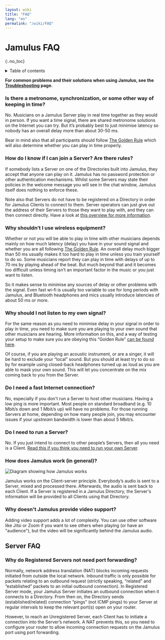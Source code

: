 ```yaml
---
layout: wiki
title: "FAQ"
lang: "en"
permalink: "/wiki/FAQ"
---
```


# Jamulus FAQ
 {:.no_toc}

<details markdown="1">

<summary>Table of contents</summary>

* TOC
 {:toc}

</details>

**For common problems and their solutions when using Jamulus, see the [Troubleshooting](/wiki/Client-Troubleshooting) page.**


### Is there a metronome, synchronization, or some other way of keeping in time?

No. Musicians on a Jamulus Server play in real time together as they would in person. If you want a time signal, there are shared metronome solutions on the Internet you can try. But it’s probably best to just minimise latency so nobody has an overall delay more than about 30-50 ms.

Bear in mind also that all participants should follow [The Golden Rule](/wiki/Client-Troubleshooting#you-all-sound-ok-but-its-difficult-to-keep-together) which will also determine whether you can play in time properly.

### How do I know if I can join a Server? Are there rules?

If somebody lists a Server on one of the Directories built into Jamulus, they accept that anyone can play on it. Jamulus has no password protection or other authentication mechanisms. Whilst some Servers may state their policies in the welcome message you will see in the chat window, Jamulus itself does nothing to enforce these.

Note also that Servers do not have to be registered on a Directory in order for Jamulus Clients to connect to them. Server operators can just give out the address of their Servers to those they want to play with, and they can then connect directly. Have a look at [this overview for more information](/wiki/Running-a-Server#server-modes).

### Why shouldn’t I use wireless equipment?

Whether or not you will be able to play in time with other musicians depends mainly on how much latency (delay) you have in your sound signal and whether you are all following [The Golden Rule](/wiki/Client-Troubleshooting#you-all-sound-ok-but-its-difficult-to-keep-together). An overall delay much bigger than 50 ms usually makes it too hard to play in time unless you train yourself to do so. Some musicians report they can play in time with delays of up to 70 ms by playing ahead of the beat. But much beyond that and it becomes too difficult unless timing isn’t an important factor in the music or you just want to listen.

So it makes sense to minimise any sources of delay or other problems with the signal. Even fast wi-fi is usually too variable to use for long periods with Jamulus, and Bluetooth headphones and mics usually introduce latencies of about 50 ms or more.

### Why should I not listen to my own signal?

For the same reason as you need to minimise delay in your signal in order to play in time, you need to make sure you are playing to your own sound that other musicians are hearing. More information on this, and a way of testing your setup to make sure you are obeying this “Golden Rule” [can be found here](/wiki/Client-Troubleshooting#you-all-sound-ok-but-its-difficult-to-keep-together).

Of course, if you are playing an acoustic instrument, or are a singer, it will be hard to exclude your “local” sound. But you should at least try to do so by for example using closed-back headphones turned up as loud as you are able to mask your own sound. This will let you concentrate on the mix coming back to you from the Server.

### Do I need a fast Internet connection?

No, especially if you don't run a Server to host other musicians. Having a low ping is more important. Most people on standard broadband (e.g. 10 Mbit/s down and 1 Mbit/s up) will have no problems. For those running Servers at home, depending on how many people join, you may encounter issues if your _upstream_ bandwidth is lower than about 5 Mbit/s.

### Do I need to run a Server?

No. If you just intend to connect to other people’s Servers, then all you need is a Client. [Read this if you think you need to run your own Server](/wiki/Running-a-Server).

### How does Jamulus work (in general)?

<img src="{% include img/en-screenshots/diagram-overview.inc %}" loading="lazy" alt="Diagram showing how Jamulus works">


Jamulus works on the Client-server principle. Everybody’s audio is sent to a Server, mixed and processed there. Afterwards, the audio is sent back to each Client. If a Server is registered in a Jamulus Directory, the Server's information will be provided to all Clients using that Directory.

### Why doesn't Jamulus provide video support?

Adding video support adds a lot of complexity. You can use other software like Jitsi or Zoom if you want to see others when playing (or have an "audience"), but the video will be significantly behind the Jamulus audio.


## Server FAQ

### Why do Registered Servers not need port forwarding?

Normally, network address translation (NAT) blocks incoming requests initiated from outside the local network. Inbound traffic is only possible for packets relating to an outbound request (strictly speaking, “related” and “established” packets to an initial outbound connection). In Registered Server mode, your Jamulus Server initiates an outbound connection when it connects to a Directory. From then on, the Directory sends (established/related) connection “pings” (not ICMP pings) to your Server at regular intervals to keep the relevant port(s) open on your router.

However, to reach an Unregistered Server, each Client has to initiate a connection into the Server’s network. A NAT prevents this, so you need to configure your router to allow incoming connection requests on the Jamulus port using port forwarding.
